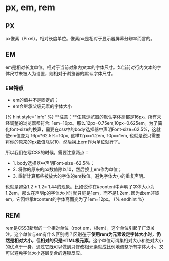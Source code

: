 # px, em, rem

## PX

px像素（Pixel）。相对长度单位。像素px是相对于显示器屏幕分辨率而言的。

## EM

em是相对长度单位。相对于当前对象内文本的字体尺寸。如当前对行内文本的字体尺寸未被人为设置，则相对于浏览器的默认字体尺寸。

### **EM特点**

* em的值并不是固定的；
* em会继承父级元素的字体大小

{% hint style="info" %}
**注意：**任意浏览器的默认字体高都是16px。所有未经调整的浏览器都符合: 1em=16px。那么12px=0.75em,10px=0.625em。为了简化font-size的换算，需要在css中的body选择器中声明Font-size=62.5%，这就使em值变为 16px\*62.5%=10px, 这样12px=1.2em, 10px=1em, 也就是说只需要将你的原来的px数值除以10，然后换上em作为单位就行了。

所以我们在写CSS的时候，需要注意两点：

* 1\. body选择器中声明Font-size=62.5%；
* 2\. 将你的原来的px数值除以10，然后换上em作为单位；
* 3\. 重新计算那些被放大的字体的em数值。避免字体大小的重复声明。

也就是避免1.2 \* 1.2= 1.44的现象。比如说你在#content中声明了字体大小为1.2em，那么在声明p的字体大小时就只能是1em，而不是1.2em, 因为此em非彼em，它因继承#content的字体高而变为了1em=12px。
{% endhint %}

## REM

rem是CSS3新增的一个相对单位（root em，根em），这个单位引起了广泛关注。这个单位与em有什么区别呢？区别在于**使用rem为元素设定字体大小时，仍然是相对大小，但相对的只是HTML根元素**。这个单位可谓集相对大小和绝对大小的优点于一身，通过它既可以做到只修改根元素就成比例地调整所有字体大小，又可以避免字体大小逐层复合的连锁反应。

